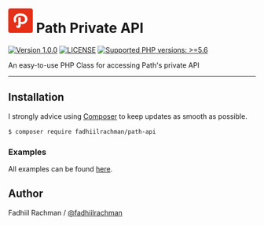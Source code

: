 # ![logo](/assets/logo.png) Path Private API

 [![Version 1.0.0](https://img.shields.io/badge/packagist-0.0.1-brightgreen.svg "Version 0.0.1")](https://packagist.org/packages/fadhiilrachman/path-api) [![LICENSE](https://img.shields.io/badge/license-MIT-blue.svg "LICENSE")](https://github.com/fadhiilrachman/path-api-php/blob/master/LICENSE) [![Supported PHP versions: >=5.6](https://img.shields.io/badge/php-%3E%3D5.6-green.svg "Supported PHP versions: >=5.6")](http://www.php.net/downloads.php)
 
An easy-to-use PHP Class for accessing Path's private API

----

## Installation

I strongly advice using [Composer](https://getcomposer.org/) to keep updates as smooth as possible.

```sh
$ composer require fadhiilrachman/path-api
```

### Examples

All examples can be found [here](https://github.com/fadhiilrachman/path-api-php/tree/master/example).

## Author
Fadhiil Rachman / [@fadhiilrachman](https://www.instagram.com/fadhiilrachman)
